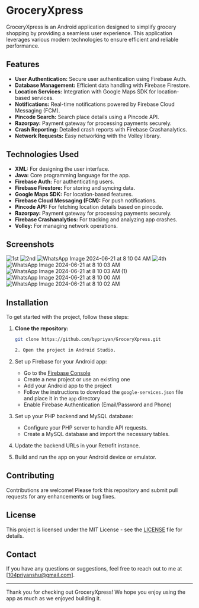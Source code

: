# GroceryXpress

GroceryXpress is an Android application designed to simplify grocery shopping by providing a seamless user experience. This application leverages various modern technologies to ensure efficient and reliable performance.

## Features

- **User Authentication:** Secure user authentication using Firebase Auth.
- **Database Management:** Efficient data handling with Firebase Firestore.
- **Location Services:** Integration with Google Maps SDK for location-based services.
- **Notifications:** Real-time notifications powered by Firebase Cloud Messaging (FCM).
- **Pincode Search:** Search place details using a Pincode API.
- **Razorpay:** Payment gateway for processing payments securely.
- **Crash Reporting:** Detailed crash reports with Firebase Crashanalytics.
- **Network Requests:** Easy networking with the Volley library.

## Technologies Used

- **XML:** For designing the user interface.
- **Java:** Core programming language for the app.
- **Firebase Auth:** For authenticating users.
- **Firebase Firestore:** For storing and syncing data.
- **Google Maps SDK:** For location-based features.
- **Firebase Cloud Messaging (FCM):** For push notifications.
- **Pincode API:** For fetching location details based on pincode.
- **Razorpay:** Payment gateway for processing payments securely.
- **Firebase Crashanalytics:** For tracking and analyzing app crashes.
- **Volley:** For managing network operations.

## Screenshots
![1st](https://github.com/bypriyan/GroceryXpress/assets/86232180/c2760a80-d2ff-4dfe-9d9a-274d10d6ab27)
![2nd](https://github.com/bypriyan/GroceryXpress/assets/86232180/d1054d88-abde-40f5-a0f4-e8df51bafc19)
![WhatsApp Image 2024-06-21 at 8 10 04 AM](https://github.com/bypriyan/GroceryXpress/assets/86232180/15fc1178-4a05-4aa9-8e4d-59e5f7f42559)
![4th](https://github.com/bypriyan/GroceryXpress/assets/86232180/bfeec2f8-b427-4ec2-a824-9d2ee4b350e7)
![WhatsApp Image 2024-06-21 at 8 10 03 AM](https://github.com/bypriyan/GroceryXpress/assets/86232180/186f92cc-72f6-4b7d-866b-fb72cbd8c91d)
![WhatsApp Image 2024-06-21 at 8 10 03 AM (1)](https://github.com/bypriyan/GroceryXpress/assets/86232180/fd617a65-afc6-44f1-abdf-d05dd8828263)
![WhatsApp Image 2024-06-21 at 8 10 00 AM](https://github.com/bypriyan/GroceryXpress/assets/86232180/c71c4cc7-fec7-40f6-afc1-608eb53cd559)
![WhatsApp Image 2024-06-21 at 8 10 02 AM](https://github.com/bypriyan/GroceryXpress/assets/86232180/699f3d5d-b0a1-4ad0-8554-b88fe2800fb8)


## Installation

To get started with the project, follow these steps:

1. **Clone the repository:**
   ```bash
   git clone https://github.com/bypriyan/GroceryXpress.git

   2. Open the project in Android Studio.

3. Set up Firebase for your Android app:
   - Go to the [Firebase Console](https://console.firebase.google.com/)
   - Create a new project or use an existing one
   - Add your Android app to the project
   - Follow the instructions to download the `google-services.json` file and place it in the `app` directory
   - Enable Firebase Authentication (Email/Password and Phone)

4. Set up your PHP backend and MySQL database:
   - Configure your PHP server to handle API requests.
   - Create a MySQL database and import the necessary tables.

5. Update the backend URLs in your Retrofit instance.

6. Build and run the app on your Android device or emulator.

## Contributing

Contributions are welcome! Please fork this repository and submit pull requests for any enhancements or bug fixes.

## License

This project is licensed under the MIT License - see the [LICENSE](LICENSE) file for details.

## Contact

If you have any questions or suggestions, feel free to reach out to me at [104priyanshu@gmail.com].

---

Thank you for checking out GroceryXpress! We hope you enjoy using the app as much as we enjoyed building it.


